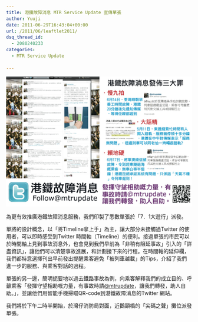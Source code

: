 ```yaml
---
title: 港鐵故障消息 MTR Service Update 宣傳單張
author: Yuuji
date: 2011-06-29T16:43:04+00:00
url: /2011/06/leaftlet2011/
dsq_thread_id:
  - 2080240233
categories:
  - MTR Service Update

---
```


![宣傳單張](333415111.jpg)


為更有效推廣港鐵故障消息服務，我們印製了悉數單張於「7．1大遊行」派發。

單將的設計概念，以「將Timeline拿上手」為主，讓大部分未接觸過Twitter 的使用者，可以即時感受到Twitter 時間軸（Timeline）的便利。接過單張的市民可以於時間軸上見到事故消息外，也會見到我們早前為「非稍有阻延事故」引入的「詳盡資訊」，讓他們可以清楚事故進展，和計劃接下來的行程。在時間軸的延伸欄，我們都特意選擇刊出早前發出提醒乘客避免「被列車越載」的Tips，介紹了我們進一步的服務、與乘客對話的過程。

單張的另一邊，簡明扼要地以過去鐵路事故為例，向乘客解釋我們的成立目的、呼籲乘客「發揮守望相助嘅力量，有事故時請[@mtrupdate][1]，讓我們轉發，助人自助。」，並讓他們用智能手機掃瞄QR-code到港鐵故障消息的Twitter 網站。

我們將於下午二時半開始，於灣仔消防局對面，近鵝頸橋的「尖碼之聲」攤位派發單張。

 [1]: http://twitter.com/#!/mtrupdate

